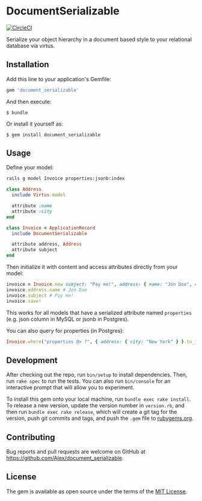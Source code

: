 # DocumentSerializable

[![CircleCI](https://circleci.com/gh/nerdgeschoss/document_serializable/tree/master.svg?style=svg)](https://circleci.com/gh/nerdgeschoss/document_serializable/tree/master)

Serialize your object hierarchy in a document based style to your relational database via virtus.

## Installation

Add this line to your application's Gemfile:

```ruby
gem 'document_serializable'
```

And then execute:

    $ bundle

Or install it yourself as:

    $ gem install document_serializable

## Usage

Define your model:

```bash
rails g model Invoice properties:jsonb:index
```

```ruby
class Address
  include Virtus.model

  attribute :name
  attribute :city
end

class Invoice < ApplicationRecord
  include DocumentSerializable	

  attribute address, Address
  attribute subject
end
```

Then initialize it with content and access attributes directly from your model:

```ruby
invoice = Invoice.new subject: "Pay me!", address: { name: "Jon Doe", city: "New York" }
invoice.address.name # Jon Doe
invoice.subject # Pay me!
invoice.save!
```

This works for all models that have a serialized attribute named `properties` (e.g. json column in MySQL or jsonb in Postgres).

You can also query for properties (in Postgres):

```ruby
Invoice.where("properties @> ?", { address: { city: "New York" } }.to_json)
```

## Development

After checking out the repo, run `bin/setup` to install dependencies. Then, run `rake spec` to run the tests. You can also run `bin/console` for an interactive prompt that will allow you to experiment.

To install this gem onto your local machine, run `bundle exec rake install`. To release a new version, update the version number in `version.rb`, and then run `bundle exec rake release`, which will create a git tag for the version, push git commits and tags, and push the `.gem` file to [rubygems.org](https://rubygems.org).

## Contributing

Bug reports and pull requests are welcome on GitHub at https://github.com/Alex/document_serializable.


## License

The gem is available as open source under the terms of the [MIT License](http://opensource.org/licenses/MIT).
